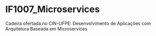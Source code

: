 # IF1007_Microservices
Cadeira ofertada no CIN-UFPE:  Desenvolvimento de Aplicações com Arquitetura Baseada em Microservices 
